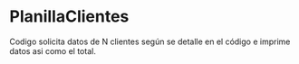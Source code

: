 # PlanillaClientes
Codigo solicita datos de N clientes según se detalle en el código e imprime datos asi como el total. 
